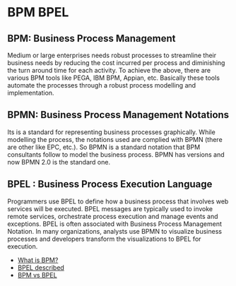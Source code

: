 # BPM BPEL

## BPM: Business Process Management
Medium or large enterprises needs robust processes to streamline their business needs by reducing the cost incurred per process and diminishing the turn around time for each activity.
To achieve the above, there are various BPM tools like PEGA, IBM BPM, Appian, etc. Basically these tools automate the processes through a robust process modelling and implementation.

## BPMN: Business Process Management Notations
Its is a standard for representing business processes graphically. While modelling the process, the notations used are complied with BPMN (there are other like EPC, etc.). So BPMN is a standard notation that BPM consultants follow to model the business process. BPMN has versions and now BPMN 2.0 is the standard one.

## BPEL : Business Process Execution Language
Programmers use BPEL to define how a business process that involves web services will be executed. BPEL messages are typically used to invoke remote services, orchestrate process execution and manage events and exceptions. BPEL is often associated with Business Process Management Notation. In many organizations, analysts use BPMN to visualize business processes and developers transform the visualizations to BPEL for execution.

- [What is BPM?](https://www.redhat.com/en/topics/automation/what-is-business-process-management)
- [BPEL described](https://www.ibm.com/docs/en/baw/19.x?topic=SS8JB4_19.x/com.ibm.wbpm.wid.main.doc/prodoverview/topics/cbpelproc.html)
- [BPM vs BPEL](https://www.youtube.com/watch?v=V6nr5dnb1JQ)
